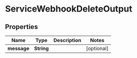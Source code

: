 

# ServiceWebhookDeleteOutput

## Properties

Name | Type | Description | Notes
------------ | ------------- | ------------- | -------------
**message** | **String** |  |  [optional]




